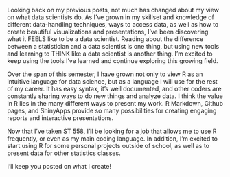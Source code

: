 
Looking back on my previous posts, not much has changed about my view on
what data scientists do. As I’ve grown in my skillset and knowledge of
different data-handling techniques, ways to access data, as well as how
to create beautiful visualizations and presentations, I’ve been
discovering what it FEELS like to be a data scientist. Reading about the
difference between a statistician and a data scientist is one thing, but
using new tools and learning to THINK like a data scientist is another
thing. I’m excited to keep using the tools I’ve learned and continue
exploring this growing field.

Over the span of this semester, I have grown not only to view R as an
intuitive language for data science, but as a language I will use for
the rest of my career. It has easy syntax, it’s well documented, and
other coders are constantly sharing ways to do new things and analyze
data. I think the value in R lies in the many different ways to present
my work. R Markdown, Github pages, and ShinyApps provide so many
possibilities for creating engaging reports and interactive
presentations.

Now that I’ve taken ST 558, I’ll be looking for a job that allows me to
use R frequently, or even as my main coding language. In addition, I’m
excited to start using R for some personal projects outside of school,
as well as to present data for other statistics classes.

I’ll keep you posted on what I create\!

